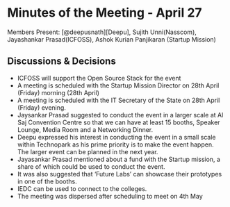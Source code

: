 # Minutes of the Meeting - April 27

Members Present: [@deepusnath][Deepu], Sujith Unni(Nasscom), Jayashankar Prasad(ICFOSS), Ashok Kurian Panjikaran (Startup Mission)

## Discussions & Decisions

* ICFOSS will support the Open Source Stack for the event
* A meeting is scheduled with the Startup Mission Director on 28th April (Friday) morning (28th April)
* A meeting is scheduled with the IT Secretary of the State on 28th April (Friday) evening.
* Jaysankar Prasad suggested to conduct the event in a larger scale at Al Saj Convention Centre so that we can have at least 15 booths, Speaker Lounge, Media Room and a Networking Dinner.
* Deepu expressed his interest in conducting the event in a small scale within Technopark as his prime priority is to make the event happen. The larger event can be planned in the next year.
* Jayasankar Prasad mentioned about a fund with the Startup mission, a share of which could be used to conduct the event.  
* It was also suggested that ‘Future Labs’ can showcase their prototypes in one of the booths.
* IEDC  can be used to connect to the colleges.
* The meeting was dispersed after scheduling to meet on 4th May
